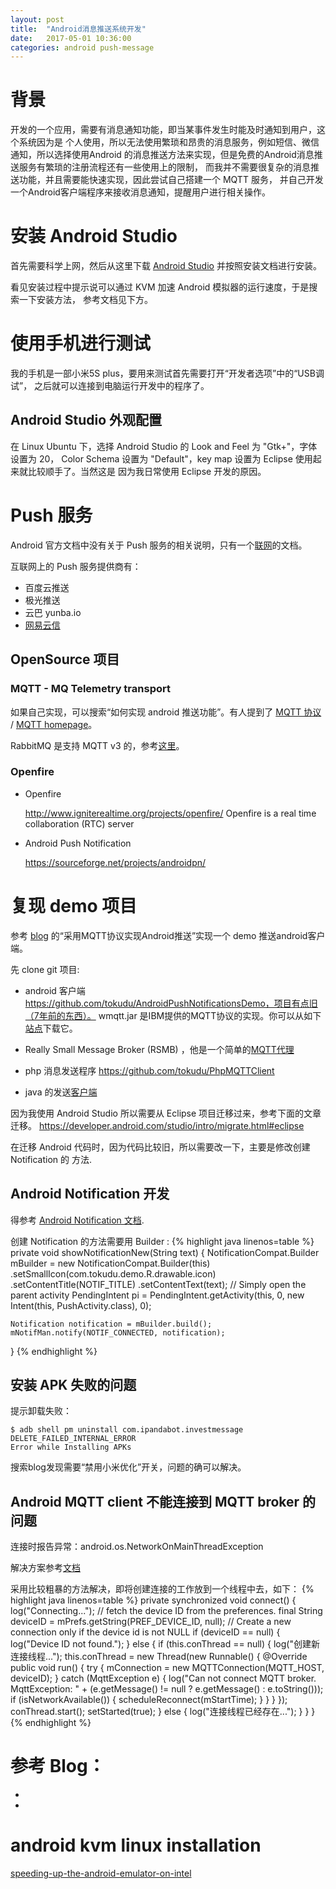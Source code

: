 ```yaml
---
layout: post
title:  "Android消息推送系统开发"
date:   2017-05-01 10:36:00
categories: android push-message
---
```


# 背景

开发的一个应用，需要有消息通知功能，即当某事件发生时能及时通知到用户，这个系统因为是
个人使用，所以无法使用繁琐和昂贵的消息服务，例如短信、微信通知，所以选择使用Android
的消息推送方法来实现，但是免费的Android消息推送服务有繁琐的注册流程还有一些使用上的限制，
而我并不需要很复杂的消息推送功能，并且需要能快速实现，因此尝试自己搭建一个 MQTT 服务，
并自己开发一个Android客户端程序来接收消息通知，提醒用户进行相关操作。

# 安装 Android Studio

首先需要科学上网，然后从这里下载 [Android Studio][android-studio] 并按照安装文档进行安装。

看见安装过程中提示说可以通过 KVM 加速 Android 模拟器的运行速度，于是搜索一下安装方法，
参考文档见下方。

# 使用手机进行测试

我的手机是一部小米5S plus，要用来测试首先需要打开“开发者选项”中的“USB调试”，
之后就可以连接到电脑运行开发中的程序了。

## Android Studio 外观配置

在 Linux Ubuntu 下，选择 Android Studio 的 Look and Feel 为 "Gtk+"，字体设置为 20，
Color Schema 设置为 "Default"，key map 设置为 Eclipse 使用起来就比较顺手了。当然这是
因为我日常使用 Eclipse 开发的原因。

# Push 服务

Android 官方文档中没有关于 Push 服务的相关说明，只有一个[联网][connect network]的文档。

互联网上的 Push 服务提供商有：
* 百度云推送
* 极光推送
* 云巴 yunba.io
* [网易云信](http://netease.im)

## OpenSource 项目

### MQTT - MQ Telemetry transport
如果自己实现，可以搜索“如何实现 android 推送功能”。有人提到了 [MQTT 协议][MQTT] / [MQTT homepage][MQTT-Homepage]。

RabbitMQ 是支持 MQTT v3 的，参考[这里](https://www.rabbitmq.com/mqtt.html)。

### Openfire

- Openfire

	http://www.igniterealtime.org/projects/openfire/
	Openfire is a real time collaboration (RTC) server

- Android Push Notification

	https://sourceforge.net/projects/androidpn/

# 复现 demo 项目

参考 [blog](http://blog.csdn.net/xyz_lmn/article/details/7528671) 的“采用MQTT协议实现Android推送”实现一个 demo 推送android客户端。

先 clone git 项目: 

- android 客户端
  https://github.com/tokudu/AndroidPushNotificationsDemo，项目有点旧（7年前的东西）。
  wmqtt.jar 是IBM提供的MQTT协议的实现。你可以从如下[站点][wmqtt]下载它。

- Really Small Message Broker (RSMB) ，他是一个简单的[MQTT代理][MQTT Broker]

- php 消息发送程序
  https://github.com/tokudu/PhpMQTTClient
  
- java 的发送[客户端][MQTT API]
  
因为我使用 Android Studio 所以需要从 Eclipse 项目迁移过来，参考下面的文章迁移。
https://developer.android.com/studio/intro/migrate.html#eclipse

在迁移 Android 代码时，因为代码比较旧，所以需要改一下，主要是修改创建 Notification 的
方法.

## Android Notification 开发

得参考 [Android Notification 文档](https://developer.android.com/guide/topics/ui/notifiers/notifications.html).

创建 Notification 的方法需要用 Builder :
{% highlight java linenos=table %}
private void showNotificationNew(String text) {
	NotificationCompat.Builder mBuilder =
			new NotificationCompat.Builder(this)
					.setSmallIcon(com.tokudu.demo.R.drawable.icon)
					.setContentTitle(NOTIF_TITLE)
					.setContentText(text);
    // Simply open the parent activity
    PendingIntent pi = PendingIntent.getActivity(this, 0,
            new Intent(this, PushActivity.class), 0);

    Notification notification = mBuilder.build();
    mNotifMan.notify(NOTIF_CONNECTED, notification);
}
{% endhighlight %}

## 安装 APK 失败的问题
提示卸载失败：

	$ adb shell pm uninstall com.ipandabot.investmessage
	DELETE_FAILED_INTERNAL_ERROR
	Error while Installing APKs

搜索blog发现需要“禁用小米优化”开关，问题的确可以解决。

## Android MQTT client 不能连接到 MQTT broker 的问题

连接时报告异常：android.os.NetworkOnMainThreadException

解决方案参考[文档](http://stackoverflow.com/questions/6343166/how-to-fix-android-os-networkonmainthreadexception)

采用比较粗暴的方法解决，即将创建连接的工作放到一个线程中去，如下：
{% highlight java linenos=table %}
	private synchronized void connect() {		
		log("Connecting...");
		// fetch the device ID from the preferences.
		final String deviceID = mPrefs.getString(PREF_DEVICE_ID, null);
		// Create a new connection only if the device id is not NULL
		if (deviceID == null) {
			log("Device ID not found.");
		} else {
            if (this.conThread == null) {
                log("创建新连接线程...");
                this.conThread = new Thread(new Runnable() {
                    @Override
                    public void run() {
                        try {
                            mConnection = new MQTTConnection(MQTT_HOST, deviceID);
                        } catch (MqttException e) {
                            log("Can not connect MQTT broker. MqttException: " + (e.getMessage() != null ? e.getMessage() : e.toString()));
                            if (isNetworkAvailable()) {
                                scheduleReconnect(mStartTime);
                            }
                        }
                    }
                });
                conThread.start();
                setStarted(true);
            } else {
                log("连接线程已经存在...");
            }
		}
	}
{% endhighlight %}

# 参考 Blog：
* [Android推送实现]:(http://blog.csdn.net/xyz_lmn/article/details/7528671)
* [Android推送指南]:(http://blog.csdn.net/joshua_yu/article/details/6563587)

# android kvm linux installation

[speeding-up-the-android-emulator-on-intel](https://software.intel.com/en-us/android/articles/speeding-up-the-android-emulator-on-intel-architecture#_Toc358213272)


[android-studio]: https://developer.android.com/studio/install.html
[connect network]: https://developer.android.com/training/basics/network-ops/connecting.html
[MQTT]: http://baike.baidu.com/link?url=Q60ei2-mhqhLqNixFrTfbo7mTaGtLYddPJp6rbefA3GGBYJLpdWH4NUodpnC4_-mWSz0FS5fZ2A7PI7FUN0qBq
[MQTT-Homepage]: http://mqtt.org
[wmqtt]: http://www-01.ibm.com/support/docview.wss?rs=171&uid=swg24006006
[MQTT Broker]: http://www.alphaworks.ibm.com/tech/rsmb
[MQTT API]: http://www-01.ibm.com/support/docview.wss?rs=171&uid=swg24006006
